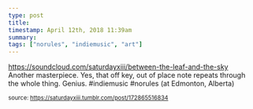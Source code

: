 ```yaml
---
type: post
title: 
timestamp: April 12th, 2018 11:39am
summary: 
tags: ["norules", "indiemusic", "art"]
---
```

<a href="https://www.instagram.com/p/BheqVCjF5xx/ "></a>
                                                                                          <div class="caption">
<a href="https://soundcloud.com/saturdayxiii/between-the-leaf-and-the-sky" target="_blank">https://soundcloud.com/saturdayxiii/between-the-leaf-and-the-sky</a><br/>
Another masterpiece.  Yes, that off key, out of place note repeats through the whole thing. Genius. #indiemusic #norules  (at Edmonton, Alberta)
 
                                    
                
                
                
                
                                
<small>source: https://saturdayxiii.tumblr.com/post/172865516834</small>